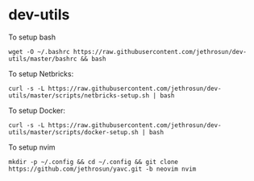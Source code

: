 # dev-utils

To setup bash
```
wget -O ~/.bashrc https://raw.githubusercontent.com/jethrosun/dev-utils/master/bashrc && bash
```

To setup Netbricks:
```
curl -s -L https://raw.githubusercontent.com/jethrosun/dev-utils/master/scripts/netbricks-setup.sh | bash
```

To setup Docker:
```
curl -s -L https://raw.githubusercontent.com/jethrosun/dev-utils/master/scripts/docker-setup.sh | bash
```

To setup nvim
```
mkdir -p ~/.config && cd ~/.config && git clone  https://github.com/jethrosun/yavc.git -b neovim nvim
```
